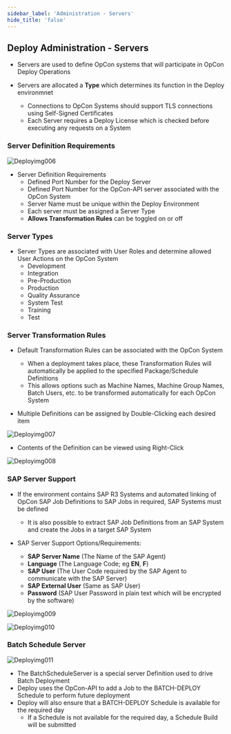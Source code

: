 ```yaml
---
sidebar_label: 'Administration - Servers'
hide_title: 'false'
---
```


## Deploy Administration - Servers

* Servers are used to define OpCon systems that will participate in OpCon Deploy Operations

* Servers are allocated a **Type** which determines its function in the Deploy environmnet
    - Connections to OpCon Systems should support TLS connections using Self-Signed Certificates
    - Each Server requires a Deploy License which is checked before executing any requests on a System

### Server Definition Requirements

![Deployimg006](../static/imgdeploy/Deployimg006.png)

* Server Definition Requirements
    - Defined Port Number for the Deploy Server 
    - Defined Port Number for the OpCon-API server associated with the OpCon System
    - Server Name must be unique within the Deploy Environment
    - Each server must be assigned a Server Type
    - **Allows Transformation Rules** can be toggled on or off

### Server Types

* Server Types are associated with User Roles and determine allowed User Actions on the OpCon System
    - Development
    - Integration
    - Pre-Production
    - Production
    - Quality Assurance
    - System Test
    - Training
    - Test

### Server Transformation Rules

* Default Transformation Rules can be associated with the OpCon System
    - When a deployment takes place, these Transformation Rules will automatically be applied to the specified Package/Schedule Definitions
    - This allows options such as Machine Names, Machine Group Names, Batch Users, etc. to be transformed automatically for each OpCon System

* Multiple Definitions can be assigned by Double-Clicking each desired item

![Deployimg007](../static/imgdeploy/Deployimg007.png)

* Contents of the Definition can be viewed using Right-Click

![Deployimg008](../static/imgdeploy/Deployimg008.png)

### SAP Server Support

* If the environment contains SAP R3 Systems and automated linking of OpCon SAP Job Definitions to SAP Jobs in required, SAP Systems must be defined
    - It is also possible to extract SAP Job Definitions from an SAP System and create the Jobs in a target SAP System

* SAP Server Support Options/Requirements:
    - **SAP Server Name** (The Name of the SAP Agent)
    - **Language** (The Language Code; eg **EN**, **F**)
    - **SAP User** (The User Code required by the SAP Agent to communicate with the SAP Server)
    - **SAP External User** (Same as SAP User)
    - **Password** (SAP User Password in plain text which will be encrypted by the software)

![Deployimg009](../static/imgdeploy/Deployimg009.png)

![Deployimg010](../static/imgdeploy/Deployimg010.png)

### Batch Schedule Server

![Deployimg011](../static/imgdeploy/Deployimg011.png)

* The BatchScheduleServer is a special server Definition used to drive Batch Deployment
* Deploy uses the OpCon-API to add a Job to the BATCH-DEPLOY Schedule to perform future deployment
* Deploy will also ensure that a BATCH-DEPLOY Schedule is available for the required day
    - If a Schedule is not available for the required day, a Schedule Build will be submitted